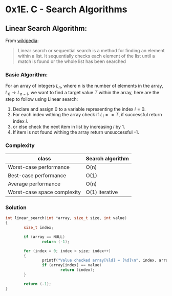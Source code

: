 # 0x1E. C - Search Algorithms

## Linear Search Algorithm:

From [wikipedia](https://en.wikipedia.org/wiki/Linear_search):
> Linear search or sequential search is a method for finding an element within a list. It sequentially checks each element of the list until a match is found or the whole list has been searched

### Basic Algorithm:
For an array of integers $L_n$, where n is the number of elements in the array, $L_0 \to L_{n-1}$, we want to find a target value $T$ within the array, here are the step to follow using Linear search:
1. Declare and assign 0 to a variable representing the index $i = 0$.
2. For each index withing the array check if $L_i == T$, if successful return index $i$.
3.  or else check the next item in list by increasing $i$ by 1.
4. If item is not found withing the array return unsuccessful -1.

### Complexity
|class| Search algorithm|
|---|---|
|Worst-case performance| O(n)|
|Best-case performance| O(1)|
|Average performance| O(n)|
|Worst-case space complexity| O(1) iterative|

### Solution 
```c
int linear_search(int *array, size_t size, int value)
{
        size_t index;

        if (array == NULL)
                return (-1);

        for (index = 0; index < size; index++)
        {
                printf("Value checked array[%ld] = [%d]\n", index, array[index]);
                if (array[index] == value)
                        return (index);
        }

        return (-1);
}
```
